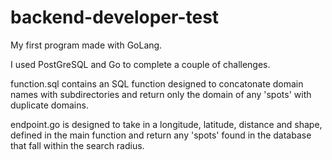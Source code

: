 # backend-developer-test
My first program made with GoLang.

I used PostGreSQL and Go to complete a couple of challenges.

function.sql contains an SQL function designed to concatonate domain names with subdirectories and return only the domain of any 'spots' with duplicate domains.

endpoint.go is designed to take in a longitude, latitude, distance and shape, defined in the main function and return any 'spots' found in the database that fall within the search radius.
